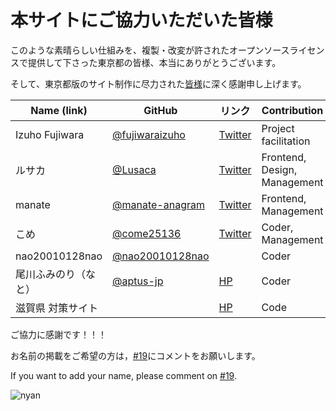 本サイトにご協力いただいた皆様
============================================

このような素晴らしい仕組みを、複製・改変が許されたオープンソースライセンスで提供して下さった東京都の皆様、本当にありがとうございます。

そして、東京都版のサイト制作に尽力された[皆様](https://github.com/tokyo-metropolitan-gov/covid19/blob/development/CONTRIBUTORS.md)に深く感謝申し上げます。

| Name (link) | GitHub | リンク | Contribution |
| --- | --- | --- | --- |
| Izuho Fujiwara | [@fujiwaraizuho](https://github.com/fujiwaraizuho) | [Twitter](https://twitter.com/fujiwaraizuho) | Project facilitation |
| ルサカ | [@Lusaca](https://github.com/Lusaca) | [Twitter](https://twitter.com/Luscaca_) | Frontend, Design, Management |
| manate | [@manate-anagram](https://github.com/manate-anagram) | [Twitter](https://twitter.com/manate-anagram) | Frontend, Management |
| こめ | [@come25136](https://github.com/come25136) | [Twitter](https://twitter.com/come25136_air) | Coder, Management |
| nao20010128nao | [@nao20010128nao](https://github.com/nao20010128nao) | | Coder |
| 尾川ふみのり（なと） | [@aptus-jp](https://github.com/aptus-jp) | [HP](https://www.gentoo.app) | Coder |
| 滋賀県 対策サイト | | [HP](https://stopcovid19.pref.shiga.jp) | Code |

ご協力に感謝です！！！

お名前の掲載をご希望の方は，[#19](https://github.com/stopcovid19-okayama/covid19/issues/19)にコメントをお願いします。

If you want to add your name, please comment on [#19](https://github.com/stopcovid19-okayama/covid19/issues/19).

![nyan](https://i.gyazo.com/f04e7468ea6e4bb6e87f6817fea980f9.gif)

